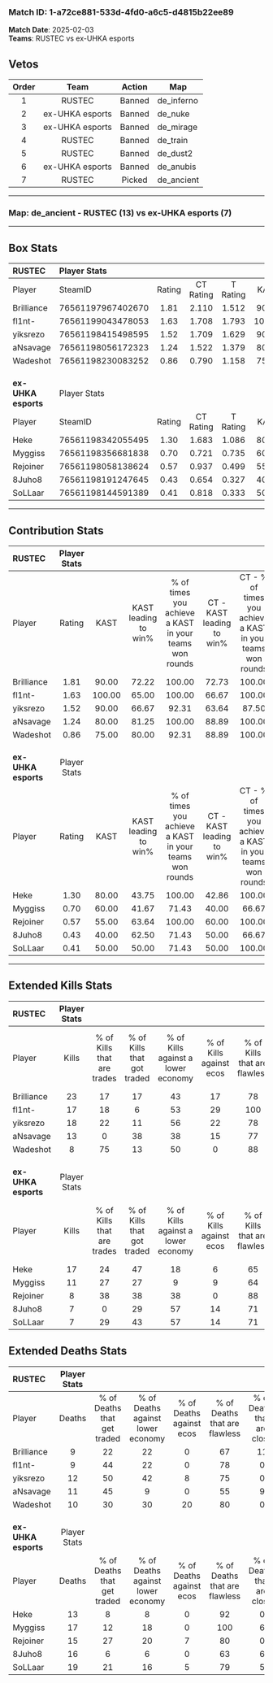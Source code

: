 ### Match ID: 1-a72ce881-533d-4fd0-a6c5-d4815b22ee89  
**Match Date**: 2025-02-03  
**Teams**: RUSTEC vs ex-UHKA esports  

## Vetos  

| Order | Team | Action | Map |
| :---: | :--: | :----: | --- |
| 1 | RUSTEC | Banned | de_inferno |
| 2 | ex-UHKA esports | Banned | de_nuke |
| 3 | ex-UHKA esports | Banned | de_mirage |
| 4 | RUSTEC | Banned | de_train |
| 5 | RUSTEC | Banned | de_dust2 |
| 6 | ex-UHKA esports | Banned | de_anubis |
| 7 | RUSTEC | Picked | de_ancient |

---  

### **Map**: de_ancient - RUSTEC (13) vs ex-UHKA esports (7)  
---  

## Box Stats  

| **RUSTEC**          | Player Stats      |        |           |          |        |       |       |         |        |      |     |
| :- | :- | :-: | :-: | :-: | :-: | :-: | :-: | :-: | :-: | :-: | :-: |
| Player              | SteamID           | Rating | CT Rating | T Rating |  KAST  |  ADR  | Kills | Assists | Deaths | K/D  | HS% |
| Brilliance          | 76561197967402670 |  1.81  |   2.110   |  1.512   | 90.00  | 103.9 |  23   |    2    |   9    | 2.56 | 52  |
| fl1nt-              | 76561199043478053 |  1.63  |   1.708   |  1.793   | 100.00 | 91.8  |  17   |   11    |   9    | 1.89 | 29  |
| yiksrezo            | 76561198415498595 |  1.52  |   1.709   |  1.629   | 90.00  | 97.1  |  18   |    6    |   12   | 1.50 | 55  |
| aNsavage            | 76561198056172323 |  1.24  |   1.522   |  1.379   | 80.00  | 87.4  |  13   |   10    |   11   | 1.18 | 61  |
| Wadeshot            | 76561198230083252 |  0.86  |   0.790   |  1.158   | 75.00  | 42.9  |   8   |    6    |   10   | 0.80 | 37  |
|                     |                   |        |           |          |        |       |       |         |        |      |     |
|                     |                   |        |           |          |        |       |       |         |        |      |     |
|                     |                   |        |           |          |        |       |       |         |        |      |     |
| **ex-UHKA esports** | Player Stats      |        |           |          |        |       |       |         |        |      |     |
| Player              | SteamID           | Rating | CT Rating | T Rating |  KAST  |  ADR  | Kills | Assists | Deaths | K/D  | HS% |
| Heke                | 76561198342055495 |  1.30  |   1.683   |  1.086   | 80.00  | 76.5  |  17   |    4    |   13   | 1.31 | 41  |
| Myggiss             | 76561198356681838 |  0.70  |   0.721   |  0.735   | 60.00  | 54.9  |  11   |    1    |   17   | 0.65 | 72  |
| Rejoiner            | 76561198058138624 |  0.57  |   0.937   |  0.499   | 55.00  | 44.2  |   8   |    3    |   15   | 0.53 | 62  |
| 8Juho8              | 76561198191247645 |  0.43  |   0.654   |  0.327   | 40.00  | 57.1  |   7   |    3    |   16   | 0.44 | 71  |
| SoLLaar             | 76561198144591389 |  0.41  |   0.818   |  0.333   | 50.00  | 55.4  |   7   |    2    |   19   | 0.37 | 57  |
---  

## Contribution Stats  

| **RUSTEC**          | Player Stats |        |                      |                                                        |                           |                                                             |                          |                                                            |
| :- | :-: | :-: | :-: | :-: | :-: | :-: | :-: | :-: |
| Player              |    Rating    |  KAST  | KAST leading to win% | % of times you achieve a KAST in your teams won rounds | CT - KAST leading to win% | CT - % of times you achieve a KAST in your teams won rounds | T - KAST leading to win% | T - % of times you achieve a KAST in your teams won rounds |
| Brilliance          |     1.81     | 90.00  |        72.22         |                         100.00                         |           72.73           |                           100.00                            |          71.43           |                           100.00                           |
| fl1nt-              |     1.63     | 100.00 |        65.00         |                         100.00                         |           66.67           |                           100.00                            |          62.50           |                           100.00                           |
| yiksrezo            |     1.52     | 90.00  |        66.67         |                         92.31                          |           63.64           |                            87.50                            |          71.43           |                           100.00                           |
| aNsavage            |     1.24     | 80.00  |        81.25         |                         100.00                         |           88.89           |                           100.00                            |          71.43           |                           100.00                           |
| Wadeshot            |     0.86     | 75.00  |        80.00         |                         92.31                          |           88.89           |                           100.00                            |          66.67           |                           80.00                            |
|                     |              |        |                      |                                                        |                           |                                                             |                          |                                                            |
|                     |              |        |                      |                                                        |                           |                                                             |                          |                                                            |
|                     |              |        |                      |                                                        |                           |                                                             |                          |                                                            |
| **ex-UHKA esports** | Player Stats |        |                      |                                                        |                           |                                                             |                          |                                                            |
| Player              |    Rating    |  KAST  | KAST leading to win% | % of times you achieve a KAST in your teams won rounds | CT - KAST leading to win% | CT - % of times you achieve a KAST in your teams won rounds | T - KAST leading to win% | T - % of times you achieve a KAST in your teams won rounds |
| Heke                |     1.30     | 80.00  |        43.75         |                         100.00                         |           42.86           |                           100.00                            |          44.44           |                           100.00                           |
| Myggiss             |     0.70     | 60.00  |        41.67         |                         71.43                          |           40.00           |                            66.67                            |          42.86           |                           75.00                            |
| Rejoiner            |     0.57     | 55.00  |        63.64         |                         100.00                         |           60.00           |                           100.00                            |          66.67           |                           100.00                           |
| 8Juho8              |     0.43     | 40.00  |        62.50         |                         71.43                          |           50.00           |                            66.67                            |          75.00           |                           75.00                            |
| SoLLaar             |     0.41     | 50.00  |        50.00         |                         71.43                          |           50.00           |                           100.00                            |          50.00           |                           50.00                            |
---  

## Extended Kills Stats  

| **RUSTEC**          | Player Stats |                            |                            |                                    |                         |                              |                                 |                                       |                    |           |
| :- | :-: | :-: | :-: | :-: | :-: | :-: | :-: | :-: | :-: | :-: |
| Player              |    Kills     | % of Kills that are trades | % of Kills that got traded | % of Kills against a lower economy | % of Kills against ecos | % of Kills that are flawless | % of Kills that are close duels | % of Kills that are assisted by flash | Pistol Round Kills | AWP Kills |
| Brilliance          |      23      |             17             |             17             |                 43                 |           17            |              78              |                4                |                  26                   |         4          |     0     |
| fl1nt-              |      17      |             18             |             6              |                 53                 |           29            |             100              |                0                |                   6                   |         1          |     8     |
| yiksrezo            |      18      |             22             |             11             |                 56                 |           22            |              78              |                6                |                  11                   |         2          |     0     |
| aNsavage            |      13      |             0              |             38             |                 38                 |           15            |              77              |                8                |                  15                   |         3          |     0     |
| Wadeshot            |      8       |             75             |             13             |                 50                 |            0            |              88              |                0                |                  13                   |         0          |     0     |
|                     |              |                            |                            |                                    |                         |                              |                                 |                                       |                    |           |
|                     |              |                            |                            |                                    |                         |                              |                                 |                                       |                    |           |
|                     |              |                            |                            |                                    |                         |                              |                                 |                                       |                    |           |
| **ex-UHKA esports** | Player Stats |                            |                            |                                    |                         |                              |                                 |                                       |                    |           |
| Player              |    Kills     | % of Kills that are trades | % of Kills that got traded | % of Kills against a lower economy | % of Kills against ecos | % of Kills that are flawless | % of Kills that are close duels | % of Kills that are assisted by flash | Pistol Round Kills | AWP Kills |
| Heke                |      17      |             24             |             47             |                 18                 |            6            |              65              |                6                |                   0                   |         1          |     7     |
| Myggiss             |      11      |             27             |             27             |                 9                  |            9            |              64              |                9                |                   9                   |         3          |     0     |
| Rejoiner            |      8       |             38             |             38             |                 38                 |            0            |              88              |                0                |                   0                   |         0          |     0     |
| 8Juho8              |      7       |             0              |             29             |                 57                 |           14            |              71              |                0                |                   0                   |         0          |     0     |
| SoLLaar             |      7       |             29             |             43             |                 57                 |           14            |              71              |                0                |                  14                   |         1          |     0     |
## Extended Deaths Stats  

| **RUSTEC**          | Player Stats |                             |                                   |                          |                               |                            |                           |               |
| :- | :-: | :-: | :-: | :-: | :-: | :-: | :-: | :-: |
| Player              |    Deaths    | % of Deaths that get traded | % of Deaths against lower economy | % of Deaths against ecos | % of Deaths that are flawless | % of Deaths that are close | % of Deaths while blinded | Deaths to AWP |
| Brilliance          |      9       |             22              |                22                 |            0             |              67               |             11             |             0             |       2       |
| fl1nt-              |      9       |             44              |                22                 |            0             |              78               |             0              |            11             |       0       |
| yiksrezo            |      12      |             50              |                42                 |            8             |              75               |             0              |             0             |       2       |
| aNsavage            |      11      |             45              |                 9                 |            0             |              55               |             9              |             0             |       3       |
| Wadeshot            |      10      |             30              |                30                 |            20            |              80               |             0              |            10             |       0       |
|                     |              |                             |                                   |                          |                               |                            |                           |               |
|                     |              |                             |                                   |                          |                               |                            |                           |               |
|                     |              |                             |                                   |                          |                               |                            |                           |               |
| **ex-UHKA esports** | Player Stats |                             |                                   |                          |                               |                            |                           |               |
| Player              |    Deaths    | % of Deaths that get traded | % of Deaths against lower economy | % of Deaths against ecos | % of Deaths that are flawless | % of Deaths that are close | % of Deaths while blinded | Deaths to AWP |
| Heke                |      13      |              8              |                 8                 |            0             |              92               |             0              |             8             |       2       |
| Myggiss             |      17      |             12              |                18                 |            0             |              100              |             6              |             0             |       2       |
| Rejoiner            |      15      |             27              |                20                 |            7             |              80               |             0              |            20             |       1       |
| 8Juho8              |      16      |              6              |                 6                 |            0             |              63               |             6              |            19             |       3       |
| SoLLaar             |      19      |             21              |                16                 |            5             |              79               |             5              |            26             |       0       |
